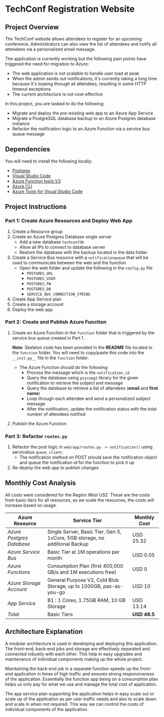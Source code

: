 # TechConf Registration Website

## Project Overview
The TechConf website allows attendees to register for an upcoming conference. Administrators can also view the list of attendees and notify all attendees via a personalized email message.

The application is currently working but the following pain points have triggered the need for migration to Azure:
 - The web application is not scalable to handle user load at peak
 - When the admin sends out notifications, it's currently taking a long time because it's looping through all attendees, resulting in some HTTP timeout exceptions
 - The current architecture is not cost-effective

In this project, you are tasked to do the following:
- Migrate and deploy the pre-existing web app to an Azure App Service
- Migrate a PostgreSQL database backup to an Azure Postgres database instance
- Refactor the notification logic to an Azure Function via a service bus queue message

## Dependencies

You will need to install the following locally:
- [Postgres](https://www.postgresql.org/download/)
- [Visual Studio Code](https://code.visualstudio.com/download)
- [Azure Function tools V3](https://docs.microsoft.com/en-us/azure/azure-functions/functions-run-local?tabs=windows%2Ccsharp%2Cbash#install-the-azure-functions-core-tools)
- [Azure CLI](https://docs.microsoft.com/en-us/cli/azure/install-azure-cli?view=azure-cli-latest)
- [Azure Tools for Visual Studio Code](https://marketplace.visualstudio.com/items?itemName=ms-vscode.vscode-node-azure-pack)

## Project Instructions

### Part 1: Create Azure Resources and Deploy Web App
1. Create a Resource group
2. Create an Azure Postgres Database single server
   - Add a new database `techconfdb`
   - Allow all IPs to connect to database server
   - Restore the database with the backup located in the data folder
3. Create a Service Bus resource with a `notificationqueue` that will be used to communicate between the web and the function
   - Open the web folder and update the following in the `config.py` file
      - `POSTGRES_URL`
      - `POSTGRES_USER`
      - `POSTGRES_PW`
      - `POSTGRES_DB`
      - `SERVICE_BUS_CONNECTION_STRING`
4. Create App Service plan
5. Create a storage account
6. Deploy the web app

### Part 2: Create and Publish Azure Function
1. Create an Azure Function in the `function` folder that is triggered by the service bus queue created in Part 1.

      **Note**: Skeleton code has been provided in the **README** file located in the `function` folder. You will need to copy/paste this code into the `__init.py__` file in the `function` folder.
      - The Azure Function should do the following:
         - Process the message which is the `notification_id`
         - Query the database using `psycopg2` library for the given notification to retrieve the subject and message
         - Query the database to retrieve a list of attendees (**email** and **first name**)
         - Loop through each attendee and send a personalized subject message
         - After the notification, update the notification status with the total number of attendees notified
2. Publish the Azure Function

### Part 3: Refactor `routes.py`
1. Refactor the post logic in `web/app/routes.py -> notification()` using servicebus `queue_client`:
   - The notification method on POST should save the notification object and queue the notification id for the function to pick it up
2. Re-deploy the web app to publish changes

## Monthly Cost Analysis

All costs were considered for the Region *West US2*. These are the costs from basic tiers for all resources, as we scale the resources, the costs will increase based on usage.

| Azure Resource | Service Tier | Monthly Cost |
| ------------ | ------------ | ------------ |
| *Azure Postgres Database* | Single Server, Basic Tier, Gen 5, 1vCore, 5GB storage, no additional Backup | USD 25.32 |
| *Azure Service Bus*   |  Basic Tier at 1M operations per month | USD 0.05 |
| *Azure Functions* | Consumption Plan (first 400,000 GB/s and 1M executions free) | USD 0 |
| *Azure Storage Account* | General Purpose V2, Cold Blob Storage, up to 1000GB, pas-as-you-go | USD 10 |
| *App Service* | B1 : 1 Cores, 1.75GB RAM, 10 GB Storage | USD 13.14 |
| *Total*| Basic Tiers | **USD 48.5**|

## Architecture Explanation

A modular architecture is used in developing and deploying this application. The front-end, back-end jobs and storage are effectively separated and connected robustly with each other. This help in easy upgrades and maintenance of individual components making up the whole project.

Maintaining the back-end job in a separate function speeds up the front-end application in times of high traffic and ensures strong responsiveness of the application. Essentially the function app being on a consumption plan helps us only pay for what we use and manage the total cost of application.

The app service plan supporting the application helps in easy scale out or scale up of the application as per user traffic needs and also to scale down and scale in when not required. This way we can control the costs of individual components of the application.
